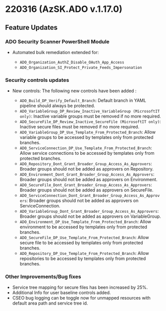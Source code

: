 # 220316 (AzSK.ADO v.1.17.0)

## Feature Updates

### ADO Security Scanner PowerShell Module

* Automated bulk remediation extended for:

  * ``ADO_Organization_AuthZ_Disable_OAuth_App_Access``
  * ``ADO_Organization_SI_Protect_Private_Feeds_Impersonation``

### Security controls updates

* New controls:
    The following new controls have been added :

  * ``ADO_Build_DP_Verify_Default_Branch``: Default branch in YAML pipeline should always be protected.
  * ``ADO_VariableGroup_DP_Review_Inactive_VariableGroup (MicrosoftIT only)``: Inactive variable groups must be removed if no more required.
  * ``ADO_SecureFile_DP_Review_Inactive_SecureFile (MicrosoftIT only)``: Inactive secure files must be removed if no more required.
  * ``ADO_VariableGroup_DP_Use_Template_From_Protected_Branch``: Allow variable groups to be accessed by templates only from protected branches.
  * ``ADO_ServiceConnection_DP_Use_Template_From_Protected_Branch``: Allow service connections to be accessed by templates only from protected branches.
  * ``ADO_Repository_Dont_Grant_Broader_Group_Access_As_Approvers``: Broader groups should not be added as approvers on Repository.
  * ``ADO_Environment_Dont_Grant_Broader_Group_Access_As_Approvers``: Broader groups should not be added as approvers on Environment.
  * ``ADO_SecureFile_Dont_Grant_Broader_Group_Access_As_Approvers``: Broader groups should not be added as approvers on SecureFile.
  * ``ADO_ServiceConnection_Dont_Grant_Broader_Group_Access_As_Approvers``: Broader groups should not be added as approvers on ServiceConnection.
  * ``ADO_VariableGroup_Dont_Grant_Broader_Group_Access_As_Approvers``: Broader groups should not be added as approvers on VariableGroup.
  * ``ADO_Environment_DP_Use_Template_From_Protected_Branch``: Allow environment to be accessed by templates only from protected branches.
  * ``ADO_SecureFile_DP_Use_Template_From_Protected_Branch``: Allow secure file to be accessed by templates only from protected branches.
  * ``ADO_Repository_DP_Use_Template_From_Protected_Branch``: Allow repositories to be accessed by templates only from protected branches.

### Other Improvements/Bug fixes

* Service tree mapping for secure files has been increased by 25%.
* Additional Info for user baseline controls added.
* CSEO bug logging can be toggle now for unmapped resources with default area path and service tree id.
